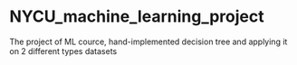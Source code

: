 # NYCU_machine_learning_project
 The project of ML cource, hand-implemented decision tree and applying it on 2 different types datasets
